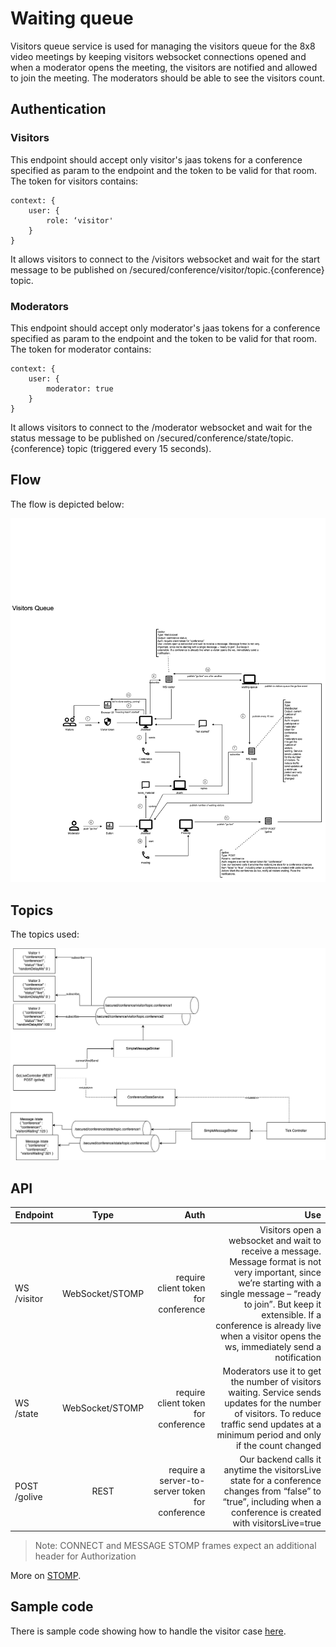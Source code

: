 # Waiting queue

Visitors queue service is used for managing the visitors queue for the 8x8 video meetings by keeping visitors websocket connections opened and when a moderator opens the meeting, the visitors are notified and allowed to join the meeting.
The moderators should be able to see the visitors count.

## Authentication

### Visitors

This endpoint should accept only visitor's jaas tokens for a conference specified as param to the endpoint and the token to be valid for that room. The token for visitors contains:
```
context: {
    user: {
        role: ‘visitor'
    }
}
```
It allows visitors to connect to the /visitors websocket and wait for the start message to be published on /secured/conference/visitor/topic.{conference} topic.

### Moderators

This endpoint should accept only moderator's jaas tokens for a conference specified as param to the endpoint and the token to be valid for that room. The token for moderator contains:
```
context: {
    user: {
        moderator: true
    }
}
```
It allows visitors to connect to the /moderator websocket and wait for the status message to be published on /secured/conference/state/topic.{conference} topic (triggered every 15 seconds).

## Flow

The flow is depicted below:

![Flow](img/waiting-queue-ds.png)

## Topics

The topics used:

![Topics](img/waiting-queue-topics.png)

## API

| Endpoint   |      Type      |  Auth | Use |
|----------|:-------------:|------:|------:|
| WS /visitor |  WebSocket/STOMP | require client token for conference | Visitors open a websocket and wait to receive a message. Message format is not very important, since we’re starting with a single message – “ready to join”. But keep it extensible. If a conference is already live when a visitor opens the ws, immediately send a notification | 
| WS /state |    WebSocket/STOMP   |   require client token for conference | Moderators use it to get the number of visitors waiting. Service sends updates for the number of visitors. To reduce traffic send updates at a minimum period and only if the count changed |
| POST /golive | REST | require a server-to-server token for conference | Our backend calls it anytime the visitorsLive state for a conference changes from “false” to “true”, including when a conference is created with visitorsLive=true |

>
> Note: CONNECT and MESSAGE STOMP frames expect an additional header for Authorization
>

More on [STOMP](https://stomp.github.io/stomp-specification-1.2.html).

## Sample code

There is sample code showing how to handle the visitor case [here](./waiting-queue/visitor.js).